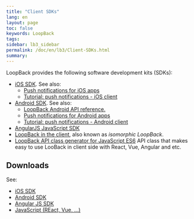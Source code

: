 ```yaml
---
title: "Client SDKs"
lang: en
layout: page
toc: false
keywords: LoopBack
tags:
sidebar: lb3_sidebar
permalink: /doc/en/lb3/Client-SDKs.html
summary:
---
```


LoopBack provides the following software development kits (SDKs):

* [iOS SDK](iOS-SDK.html). See also:
  * [Push notifications for iOS apps](Push-notifications-for-iOS-apps.html)
  * [Tutorial: push notifications - iOS client](Push-notifications-for-iOS-apps.html)
* [Android SDK](Android-SDK.html). See also:
  * [LoopBack Android API reference.](http://apidocs.loopback.io/loopback-sdk-android/api/index.html)
  * [Push notifications for Android apps](Push-notifications-for-Android-apps.html)
  * [Tutorial: push notifications - Android client](Push-notifications-for-Android-apps.html)
* [AngularJS JavaScript SDK](AngularJS-JavaScript-SDK.html)
* [LoopBack in the client](LoopBack-in-the-client.html), also known as _isomorphic LoopBack_.
* [LoopBack API class generator for JavaScript ES6](https://www.npmjs.com/package/loopback-client-api-gen) API class that makes easy to use LooBack in client side with React, Vue, Angular and etc.
## Downloads

See:

* [iOS SDK](iOS-SDK.html)
* [Android SDK](Android-SDK.html)
* [Angular JS SDK](AngularJS-JavaScript-SDK.html)
* [JavaScript (REact, Vue, ...)](https://github.com/mrfarhadir/loopback-client-api-gen)
